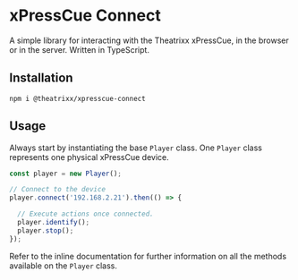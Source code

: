 # xPressCue Connect

A simple library for interacting with the Theatrixx xPressCue, in the browser or in the server. Written in TypeScript.

## Installation

`npm i @theatrixx/xpresscue-connect`

## Usage

Always start by instantiating the base `Player` class. One `Player` class represents one physical xPressCue device.

```typescript
const player = new Player();

// Connect to the device
player.connect('192.168.2.21').then(() => {

  // Execute actions once connected.
  player.identify();
  player.stop();
});
```

Refer to the inline documentation for further information on all the methods available on the `Player` class.
